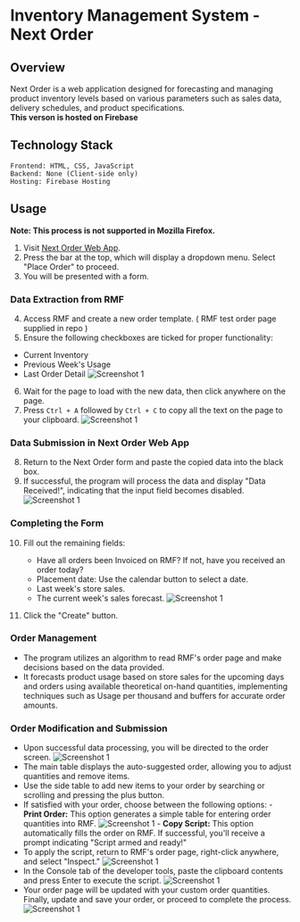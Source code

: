 # Inventory Management System - Next Order

## Overview

Next Order is a web application designed for forecasting and managing product inventory levels based on various parameters such as sales data, delivery schedules, and product specifications.
<br>
**This verson is hosted on Firebase**

## Technology Stack

    Frontend: HTML, CSS, JavaScript
    Backend: None (Client-side only)
    Hosting: Firebase Hosting

## Usage

**Note: This process is not supported in Mozilla Firefox.**

1. Visit [Next Order Web App](https://next-order-4d02b.web.app/).
2. Press the bar at the top, which will display a dropdown menu. Select "Place Order" to proceed.
3. You will be presented with a form.

### Data Extraction from RMF

4. Access RMF and create a new order template.  ( RMF test order page supplied in repo )
5. Ensure the following checkboxes are ticked for proper functionality:
 *	Current Inventory
 *	Previous Week's Usage
 *	Last Order Detail
 ![Screenshot 1](screenshots/unnamed3.png)

6. Wait for the page to load with the new data, then click anywhere on the page.
7. Press `Ctrl + A` followed by `Ctrl + C` to copy all the text on the page to your clipboard.
 ![Screenshot 1](screenshots/unnamed4.png)

### Data Submission in Next Order Web App

8. Return to the Next Order form and paste the copied data into the black box.
9. If successful, the program will process the data and display "Data Received!", indicating that the input field becomes disabled.
 ![Screenshot 1](screenshots/unnamed5.png)

### Completing the Form

10. Fill out the remaining fields:
    - Have all orders been Invoiced on RMF? If not, have you received an order today?
    - Placement date: Use the calendar button to select a date.
    - Last week's store sales.
    - The current week's sales forecast.
 ![Screenshot 1](screenshots/unnamed6.png)

11. Click the "Create" button.
### Order Management

*    The program utilizes an algorithm to read RMF's order page and make decisions based on the data provided.
*    It forecasts product usage based on store sales for the upcoming days and orders using available theoretical on-hand quantities, implementing techniques such as Usage per thousand and buffers for accurate order amounts.

### Order Modification and Submission
*    Upon successful data processing, you will be directed to the order screen.
 ![Screenshot 1](screenshots/unnamed7.png)
*    The main table displays the auto-suggested order, allowing you to adjust quantities and remove items.
*    Use the side table to add new items to your order by searching or scrolling and pressing the plus button.
*    If satisfied with your order, choose between the following options:
    - **Print Order:** This option generates a simple table for entering order quantities into RMF.
 ![Screenshot 1](screenshots/unnamed8.png)
    - **Copy Script:** This option automatically fills the order on RMF. If successful, you'll receive a prompt indicating "Script armed and ready!"
*    To apply the script, return to RMF's order page, right-click anywhere, and select "Inspect."
 ![Screenshot 1](screenshots/unnamed9.png)
*    In the Console tab of the developer tools, paste the clipboard contents and press Enter to execute the script.
 ![Screenshot 1](screenshots/unnamed10.png)
*    Your order page will be updated with your custom order quantities. Finally, update and save your order, or proceed to complete the process.
 ![Screenshot 1](screenshots/unnamed11.png)
